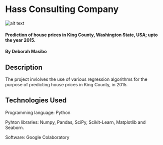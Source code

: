# Hass Consulting Company

![alt text](https://www.onthemarket.com/content/wp-content/uploads/2016/01/2016-House-prices-lead.gif)

#### Prediction of house prices in King County, Washington State, USA; upto the year 2015. 
#### By Deborah Masibo
## Description
The project invlolves the use of various regression algorithms for the purpose of predicting house prices in King County, in 2015.
## Technologies Used
Programming language: Python  

Pyhton libraries: Numpy, Pandas, SciPy, Scikit-Learn, Matplotlib and Seaborn. 

Software: Google Colaboratory
